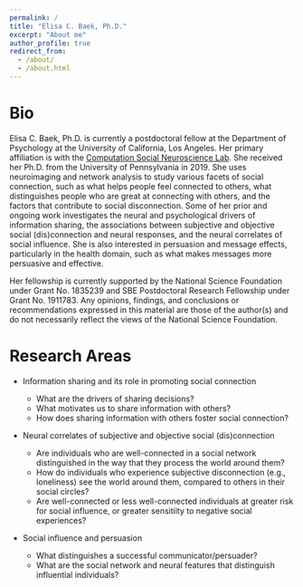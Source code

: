 ```yaml
---
permalink: /
title: "Elisa C. Baek, Ph.D."
excerpt: "About me"
author_profile: true
redirect_from: 
  - /about/
  - /about.html
---
```


Bio
======
Elisa C. Baek, Ph.D. is currently a postdoctoral fellow at the Department of Psychology at the University of California, Los Angeles. Her primary affiliation is with the <a href="http://csnlab.org/" target="_blank">Computation Social Neuroscience Lab</a>. She received her Ph.D. from the University of Pennsylvania in 2019. She uses neuroimaging and network analysis to study various facets of social connection, such as what helps people feel connected to others, what distinguishes people who are great at connecting with others, and the factors that contribute to social disconnection. Some of her prior and ongoing work investigates the neural and psychological drivers of information sharing, the associations between subjective and objective social (dis)connection and neural responses, and the neural correlates of social influence. She is also interested in persuasion and message effects, particularly in the health domain, such as what makes messages more persuasive and effective.

Her fellowship is currently supported by the National Science Foundation under Grant No. 1835239 and SBE Postdoctoral Research Fellowship under Grant No. 1911783. Any opinions, findings, and conclusions or recommendations expressed in this material are those of the author(s) and do not necessarily reflect the views of the National Science Foundation.

Research Areas
======
* Information sharing and its role in promoting social connection
  * What are the drivers of sharing decisions? 
  * What motivates us to share information with others? 
  * How does sharing information with others foster social connection?

* Neural correlates of subjective and objective social (dis)connection
  * Are individuals who are well-connected in a social network distinguished in the way that they process the world around them?
  * How do individuals who experience subjective disconnection (e.g., loneliness) see the world around them, compared to others in their social circles?
  * Are well-connected or less well-connected individuals at greater risk for social influence, or greater sensitiity to negative social experiences?

* Social influence and persuasion
  * What distinguishes a successful communicator/persuader?
  * What are the social network and neural features that distinguish influential individuals?
